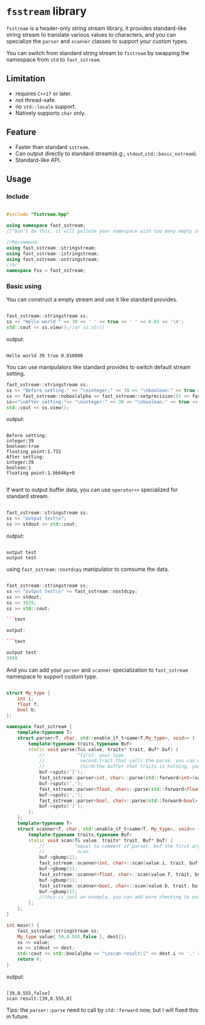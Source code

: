 # `fsstream` library

`fsstream` is a header-only string stream library, it provides standard-like string stream to translate various values to characters, and you can specialize the `parser` and `scanner` classes to support your custom types.

You can switch from standard string stream to `fsstream` by swapping the namespace from `std` to `fast_sstream`.

## Limitation

* requires `C++17` or later.
* not thread-safe.
* no `std::locale` support.
* Natively supports `char` only.

## Feature

* Faster than standard `sstream`.
* Can output directly to standard stream(e.g., `stdout`,`std::basic_ostream`).
* Standard-like API.

## Usage

### Include

```cpp

#include "fsstream.hpp"

using namespace fast_sstream;
//^Don't do this, it will pollute your namespace with too many empty structures and alias

//Recommend:
using fast_sstream::stringstream;
using fast_sstream::istringstream;
using fast_sstream::ostringstream;
//or
namespace fss = fast_sstream;

```

### Basic using

You can construct a empty stream and use it like standard provides.

```cpp

fast_sstream::stringstream ss;
ss << "Hello world " << 39 << ' ' << true << ' ' << 0.01 << '\n';
std::cout << ss.view();//or ss.str()

```

output:

```text

Hello world 39 true 0.010000

```

You can use manipulators like standard provides to switch default stream setting.

```cpp
fast_sstream::stringstream ss;
ss << "Before setting:" << "\ninteger:" << 39 << "\nboolean:" << true << "\nfloating point:" << 1.732;
ss << fast_sstream::noboolalpha << fast_sstream::setprecision(5) << fast_sstream::hex;
ss<<"\nAfter setting:"<< "\ninteger:" << 39 << "\nboolean:" << true << "\nfloating point:" << 1.732;
std::cout << ss.view();
```

output:

```text

Before setting:
integer:39
boolean:true
floating point:1.732
After setting:
integer:39
boolean:1
floating point:1.bb646p+0


```

If want to output buffer data, you can use `operator>>` specialized for standard stream.

```cpp

fast_sstream::stringstream ss;
ss << "output test\n";
ss >> stdout >> std::cout;

```

output:

```text

output test
output test

```

using `fast_sstream::nostdcpy` manipulator to comsume the data.

```cpp

fast_sstream::stringstream ss;
ss << "output test\n" << fast_sstream::nostdcpy;
ss >> stdout;
ss << 3939;
ss >> std::cout;

```text

output:

```text

output test
3939

```

And you can add your `parser` and `scanner` specialization to `fast_sstream` namespace to support custom type.

```cpp

struct My_type {
    int i;
    float f;
    bool b;
};

namespace fast_sstream {
    template<typename T>
    struct parser<T, char, std::enable_if_t<same<T,My_type>, void>> {
        template<typename traits,typename Buf>
        static void parse(T&& value, traits* trait, Buf* buf) {
            //            ^first: your type.
            //             second:trait that calls the parse, you can use all members because parser is it's friend.
            //             third:the buffer that traits is holding, you can use all members, but is not recommended.
            buf->sputc('[');
            fast_sstream::parser<int, char>::parse(std::forward<int>(value.i), trait, buf);
            buf->sputc(',');
            fast_sstream::parser<float, char>::parse(std::forward<float>(value.f), trait, buf);
            buf->sputc(',');
            fast_sstream::parser<bool, char>::parse(std::forward<bool>(value.b), trait, buf);
            buf->sputc(']');
        };
    };
    template<typename T>
    struct scanner<T, char, std::enable_if_t<same<T, My_type>, void>> {
        template<typename traits,typename Buf>
        static void scan(T& value, traits* trait, Buf* buf) {
            //           ^equal to comment of parser, buf the first argument is to get the result you 
            //            scan.
            buf->gbump(1);
            fast_sstream::scanner<int, char>::scan(value.i, trait, buf);
            buf->gbump(1);
            fast_sstream::scanner<float, char>::scan(value.f, trait, buf);
            buf->gbump(1);
            fast_sstream::scanner<bool, char>::scan(value.b, trait, buf);
            buf->gbump(1);
            //this is just an example, you can add more checking to ensure the result is correct.
        };
    };
}

int main() {
    fast_sstream::stringstream ss;
    My_type value{ 39,0.555,false }, dest{};
    ss << value;
    ss >> stdout >> dest;
    std::cout << std::boolalpha << "\nscan result:[" << dest.i << ',' << dest.f << ',' << dest.b << "]\n";
    return 0;
}
```

output:

```text

[39,0.555,false]
scan result:[39,0.555,0]

```

Tips: the `parser::parse` need to call by `std::forward` now, but I will fixed this in future.
